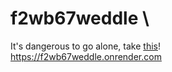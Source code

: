 # f2wb67weddle \
It's dangerous to go alone, take [this](https://www.youtube.com/watch?v=D65AQmetUes)! \
https://f2wb67weddle.onrender.com

